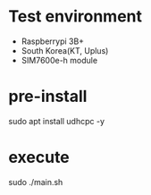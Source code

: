 # Test environment
 - Raspberrypi 3B+
 - South Korea(KT, Uplus)
 - SIM7600e-h module
 
# pre-install
 sudo apt install udhcpc -y

# execute
 sudo ./main.sh
